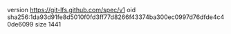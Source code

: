 version https://git-lfs.github.com/spec/v1
oid sha256:1da93d91fe8d5010f0fd3ff77d8266f43374ba300ec0997d76dfde4c40de6099
size 1441
